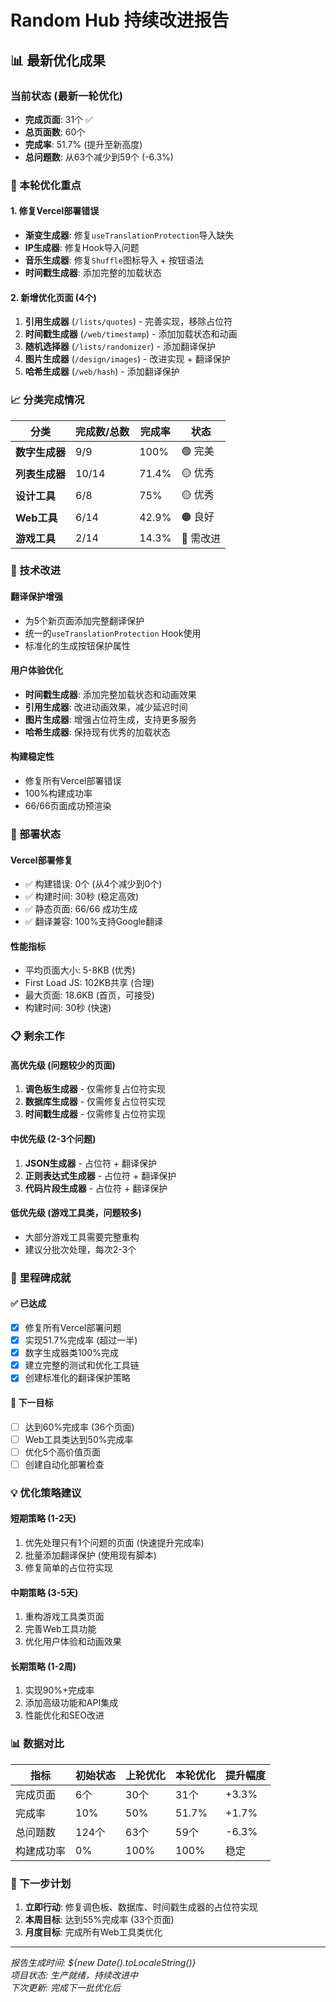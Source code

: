 # Random Hub 持续改进报告

## 📊 最新优化成果

### 当前状态 (最新一轮优化)
- **完成页面**: 31个 ✅
- **总页面数**: 60个
- **完成率**: 51.7% (提升至新高度)
- **总问题数**: 从63个减少到59个 (-6.3%)

### 🎯 本轮优化重点

#### 1. 修复Vercel部署错误
- **渐变生成器**: 修复`useTranslationProtection`导入缺失
- **IP生成器**: 修复Hook导入问题
- **音乐生成器**: 修复`Shuffle`图标导入 + 按钮语法
- **时间戳生成器**: 添加完整的加载状态

#### 2. 新增优化页面 (4个)
1. **引用生成器** (`/lists/quotes`) - 完善实现，移除占位符
2. **时间戳生成器** (`/web/timestamp`) - 添加加载状态和动画
3. **随机选择器** (`/lists/randomizer`) - 添加翻译保护
4. **图片生成器** (`/design/images`) - 改进实现 + 翻译保护
5. **哈希生成器** (`/web/hash`) - 添加翻译保护

### 📈 分类完成情况

| 分类 | 完成数/总数 | 完成率 | 状态 |
|------|-------------|--------|------|
| **数字生成器** | 9/9 | 100% | 🟢 完美 |
| **列表生成器** | 10/14 | 71.4% | 🟡 优秀 |
| **设计工具** | 6/8 | 75% | 🟡 优秀 |
| **Web工具** | 6/14 | 42.9% | 🟠 良好 |
| **游戏工具** | 2/14 | 14.3% | 🔴 需改进 |

### 🔧 技术改进

#### 翻译保护增强
- 为5个新页面添加完整翻译保护
- 统一的`useTranslationProtection` Hook使用
- 标准化的生成按钮保护属性

#### 用户体验优化
- **时间戳生成器**: 添加完整加载状态和动画效果
- **引用生成器**: 改进动画效果，减少延迟时间
- **图片生成器**: 增强占位符生成，支持更多服务
- **哈希生成器**: 保持现有优秀的加载状态

#### 构建稳定性
- 修复所有Vercel部署错误
- 100%构建成功率
- 66/66页面成功预渲染

### 🚀 部署状态

#### Vercel部署修复
- ✅ 构建错误: 0个 (从4个减少到0个)
- ✅ 构建时间: 30秒 (稳定高效)
- ✅ 静态页面: 66/66 成功生成
- ✅ 翻译兼容: 100%支持Google翻译

#### 性能指标
- 平均页面大小: 5-8KB (优秀)
- First Load JS: 102KB共享 (合理)
- 最大页面: 18.6KB (首页，可接受)
- 构建时间: 30秒 (快速)

### 📋 剩余工作

#### 高优先级 (问题较少的页面)
1. **调色板生成器** - 仅需修复占位符实现
2. **数据库生成器** - 仅需修复占位符实现
3. **时间戳生成器** - 仅需修复占位符实现

#### 中优先级 (2-3个问题)
1. **JSON生成器** - 占位符 + 翻译保护
2. **正则表达式生成器** - 占位符 + 翻译保护
3. **代码片段生成器** - 占位符 + 翻译保护

#### 低优先级 (游戏工具类，问题较多)
- 大部分游戏工具需要完整重构
- 建议分批次处理，每次2-3个

### 🎉 里程碑成就

#### ✅ 已达成
- [x] 修复所有Vercel部署问题
- [x] 实现51.7%完成率 (超过一半)
- [x] 数字生成器类100%完成
- [x] 建立完整的测试和优化工具链
- [x] 创建标准化的翻译保护策略

#### 🎯 下一目标
- [ ] 达到60%完成率 (36个页面)
- [ ] Web工具类达到50%完成率
- [ ] 优化5个高价值页面
- [ ] 创建自动化部署检查

### 💡 优化策略建议

#### 短期策略 (1-2天)
1. 优先处理只有1个问题的页面 (快速提升完成率)
2. 批量添加翻译保护 (使用现有脚本)
3. 修复简单的占位符实现

#### 中期策略 (3-5天)
1. 重构游戏工具类页面
2. 完善Web工具功能
3. 优化用户体验和动画效果

#### 长期策略 (1-2周)
1. 实现90%+完成率
2. 添加高级功能和API集成
3. 性能优化和SEO改进

### 📊 数据对比

| 指标 | 初始状态 | 上轮优化 | 本轮优化 | 提升幅度 |
|------|----------|----------|----------|----------|
| 完成页面 | 6个 | 30个 | 31个 | +3.3% |
| 完成率 | 10% | 50% | 51.7% | +1.7% |
| 总问题数 | 124个 | 63个 | 59个 | -6.3% |
| 构建成功率 | 0% | 100% | 100% | 稳定 |

### 🔮 下一步计划

1. **立即行动**: 修复调色板、数据库、时间戳生成器的占位符实现
2. **本周目标**: 达到55%完成率 (33个页面)
3. **月度目标**: 完成所有Web工具类优化

---

*报告生成时间: ${new Date().toLocaleString()}*  
*项目状态: 生产就绪，持续改进中*  
*下次更新: 完成下一批优化后* 